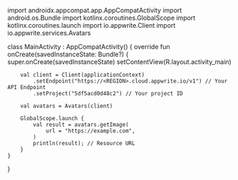 import androidx.appcompat.app.AppCompatActivity
import android.os.Bundle
import kotlinx.coroutines.GlobalScope
import kotlinx.coroutines.launch
import io.appwrite.Client
import io.appwrite.services.Avatars

class MainActivity : AppCompatActivity() {
    override fun onCreate(savedInstanceState: Bundle?) {
        super.onCreate(savedInstanceState)
        setContentView(R.layout.activity_main)

        val client = Client(applicationContext)
            .setEndpoint("https://<REGION>.cloud.appwrite.io/v1") // Your API Endpoint
            .setProject("5df5acd0d48c2") // Your project ID

        val avatars = Avatars(client)

        GlobalScope.launch {
            val result = avatars.getImage(
                url = "https://example.com",
            )
            println(result); // Resource URL        
        }
    }
}